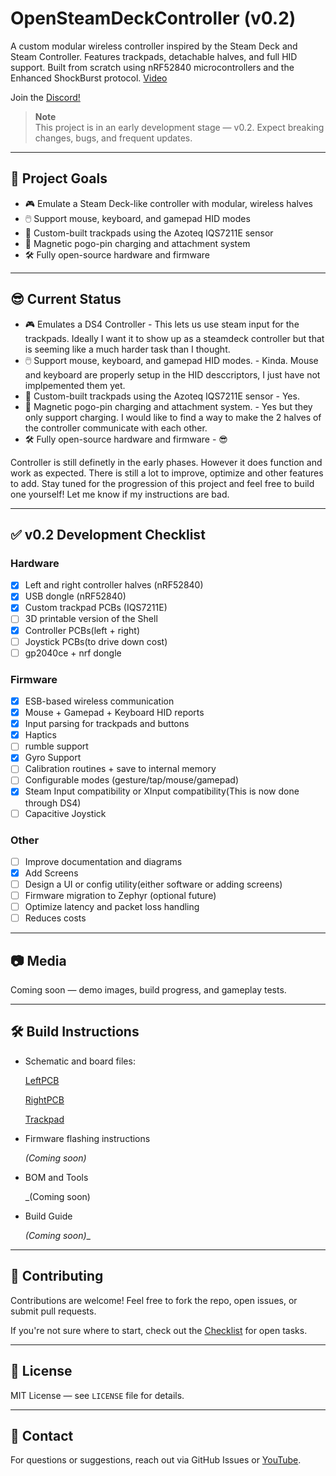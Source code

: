 # OpenSteamDeckController (v0.2)

A custom modular wireless controller inspired by the Steam Deck and Steam Controller. Features trackpads, detachable halves, and full HID support. Built from scratch using nRF52840 microcontrollers and the Enhanced ShockBurst protocol. [Video](https://youtu.be/ycMgIToLav8?si=cVztny4IiIS_V4oI) 

Join the [Discord!](https://discord.gg/ZtV34Hwx7y)

> **Note**  
> This project is in an early development stage — v0.2. Expect breaking changes, bugs, and frequent updates.

---

## 🚀 Project Goals

- 🎮 Emulate a Steam Deck-like controller with modular, wireless halves
- 🖱️ Support mouse, keyboard, and gamepad HID modes
- 🧲 Custom-built trackpads using the Azoteq IQS7211E sensor
- 🔋 Magnetic pogo-pin charging and attachment system
- 🛠️ Fully open-source hardware and firmware

---

## 😎 Current Status

- 🎮 Emulates a DS4 Controller - This lets us use steam input for the trackpads. Ideally I want it to show up as a steamdeck controller but that is seeming like a much harder task than I thought.
- 🖱️ Support mouse, keyboard, and gamepad HID modes. - Kinda. Mouse and keyboard are properly setup in the HID desccriptors, I just have not implpemented them yet.
- 🧲 Custom-built trackpads using the Azoteq IQS7211E sensor - Yes.
- 🔋 Magnetic pogo-pin charging and attachment system. - Yes but they only support charging. I would like to find a way to make the 2 halves of the controller communicate with each other.
- 🛠️ Fully open-source hardware and firmware - 😎


Controller is still definetly in the early phases. However it does function and work as expected. There is still a lot to improve, optimize and other features to add. Stay tuned for the progression of this project and feel free to build one yourself! Let me know if my instructions are bad.

---

## ✅ v0.2 Development Checklist

### Hardware
- [x] Left and right controller halves (nRF52840)
- [x] USB dongle (nRF52840)
- [x] Custom trackpad PCBs (IQS7211E)
- [ ] 3D printable version of the Shell
- [x] Controller PCBs(left + right)
- [ ] Joystick PCBs(to drive down cost)
- [ ] gp2040ce + nrf dongle

### Firmware
- [x] ESB-based wireless communication
- [x] Mouse + Gamepad + Keyboard HID reports
- [x] Input parsing for trackpads and buttons
- [x] Haptics
- [ ] rumble support
- [x] Gyro Support
- [ ] Calibration routines + save to internal memory
- [ ] Configurable modes (gesture/tap/mouse/gamepad)
- [x] Steam Input compatibility or XInput compatibility(This is now done through DS4)
- [ ] Capacitive Joystick

### Other
- [ ] Improve documentation and diagrams
- [x] Add Screens
- [ ] Design a UI or config utility(either software or adding screens)
- [ ] Firmware migration to Zephyr (optional future)
- [ ] Optimize latency and packet loss handling
- [ ] Reduces costs

---

## 📷 Media

Coming soon — demo images, build progress, and gameplay tests.

---

## 🛠️ Build Instructions
- Schematic and board files:

  [LeftPCB](https://oshwlab.com/fbrains69/opensteamdeck-buttonpcb)

  [RightPCB](https://oshwlab.com/fbrains69/opensteamdeck-rightpcb)

  [Trackpad](https://oshwlab.com/fbrains69/steamdeck-controller-trackpad-v1-2)

- Firmware flashing instructions

  _(Coming soon)_
  
- BOM and Tools

  _(Coming soon)

- Build Guide

  _(Coming soon)__

  

---

## 🤝 Contributing

Contributions are welcome! Feel free to fork the repo, open issues, or submit pull requests.

If you're not sure where to start, check out the [Checklist](#-v01-development-checklist) for open tasks.

---

## 📄 License

MIT License — see `LICENSE` file for details.

---

## 💬 Contact

For questions or suggestions, reach out via GitHub Issues or [YouTube](https://www.youtube.com/@TommyBee456).
